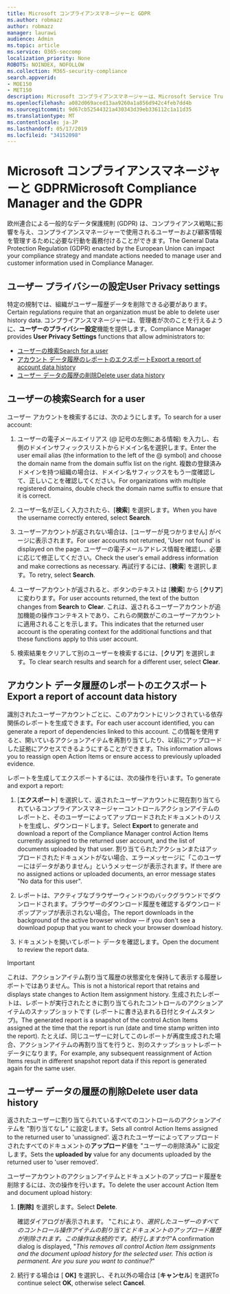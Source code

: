 ```yaml
---
title: Microsoft コンプライアンスマネージャーと GDPR
ms.author: robmazz
author: robmazz
manager: laurawi
audience: Admin
ms.topic: article
ms.service: O365-seccomp
localization_priority: None
ROBOTS: NOINDEX, NOFOLLOW
ms.collection: M365-security-compliance
search.appverid:
- MOE150
- MET150
description: Microsoft コンプライアンスマネージャーは、Microsoft Service Trust Portal の無料のワークフローベースのリスク評価ツールです。 コンプライアンスマネージャーを使用すると、Microsoft クラウドサービスに関連する規制コンプライアンスアクティビティを追跡、割り当て、検証することができます。
ms.openlocfilehash: a082d069aced13aa9260a1a856d942c4feb7dd4b
ms.sourcegitcommit: 9d67cb52544321a430343d39eb336112c1a11d35
ms.translationtype: MT
ms.contentlocale: ja-JP
ms.lasthandoff: 05/17/2019
ms.locfileid: "34152098"
---
```

# <a name="microsoft-compliance-manager-and-the-gdpr"></a><span data-ttu-id="07218-104">Microsoft コンプライアンスマネージャーと GDPR</span><span class="sxs-lookup"><span data-stu-id="07218-104">Microsoft Compliance Manager and the GDPR</span></span>

<span data-ttu-id="07218-105">欧州連合による一般的なデータ保護規則 (GDPR) は、コンプライアンス戦略に影響を与え、コンプライアンスマネージャーで使用されるユーザーおよび顧客情報を管理するために必要な行動を義務付けることができます。</span><span class="sxs-lookup"><span data-stu-id="07218-105">The General Data Protection Regulation (GDPR) enacted by the European Union can impact your compliance strategy and mandate actions needed to manage user and customer information used in Compliance Manager.</span></span>

## <a name="user-privacy-settings"></a><span data-ttu-id="07218-106">ユーザー プライバシーの設定</span><span class="sxs-lookup"><span data-stu-id="07218-106">User Privacy settings</span></span>

<span data-ttu-id="07218-107">特定の規制では、組織がユーザー履歴データを削除できる必要があります。</span><span class="sxs-lookup"><span data-stu-id="07218-107">Certain regulations require that an organization must be able to delete user history data.</span></span> <span data-ttu-id="07218-108">コンプライアンスマネージャーは、管理者が次のことを行えるように、**ユーザーのプライバシー設定**機能を提供します。</span><span class="sxs-lookup"><span data-stu-id="07218-108">Compliance Manager provides **User Privacy Settings** functions that allow administrators to:</span></span>
  
- [<span data-ttu-id="07218-109">ユーザーの検索</span><span class="sxs-lookup"><span data-stu-id="07218-109">Search for a user</span></span>](#search-for-a-user)
- [<span data-ttu-id="07218-110">アカウント データ履歴のレポートのエクスポート</span><span class="sxs-lookup"><span data-stu-id="07218-110">Export a report of account data history</span></span>](#export-a-report-of-account-data-history)
- [<span data-ttu-id="07218-111">ユーザー データの履歴の削除</span><span class="sxs-lookup"><span data-stu-id="07218-111">Delete user data history</span></span>](#delete-user-data-history)
  
## <a name="search-for-a-user"></a><span data-ttu-id="07218-112">ユーザーの検索</span><span class="sxs-lookup"><span data-stu-id="07218-112">Search for a user</span></span>

<span data-ttu-id="07218-113">ユーザー アカウントを検索するには、次のようにします。</span><span class="sxs-lookup"><span data-stu-id="07218-113">To search for a user account:</span></span>
  
1. <span data-ttu-id="07218-114">ユーザーの電子メールエイリアス (@ 記号の左側にある情報) を入力し、右側のドメインサフィックスリストからドメイン名を選択します。</span><span class="sxs-lookup"><span data-stu-id="07218-114">Enter the user email alias (the information to the left of the @ symbol) and choose the domain name from the  domain suffix list on the right.</span></span> <span data-ttu-id="07218-115">複数の登録済みドメインを持つ組織の場合は、ドメイン名サフィックスをもう一度確認して、正しいことを確認してください。</span><span class="sxs-lookup"><span data-stu-id="07218-115">For organizations with multiple registered domains, double check the domain name suffix to ensure that it is correct.</span></span>

2. <span data-ttu-id="07218-116">ユーザー名が正しく入力されたら、[**検索**] を選択します。</span><span class="sxs-lookup"><span data-stu-id="07218-116">When you have the username correctly entered, select **Search**.</span></span>

3. <span data-ttu-id="07218-117">ユーザーアカウントが返されない場合は、[ユーザーが見つかりません] がページに表示されます。</span><span class="sxs-lookup"><span data-stu-id="07218-117">For user accounts not returned, 'User not found' is displayed on the page.</span></span> <span data-ttu-id="07218-118">ユーザーの電子メールアドレス情報を確認し、必要に応じて修正してください。</span><span class="sxs-lookup"><span data-stu-id="07218-118">Check the user's email address information and make corrections as necessary.</span></span> <span data-ttu-id="07218-119">再試行するには、[**検索**] を選択します。</span><span class="sxs-lookup"><span data-stu-id="07218-119">To retry, select **Search**.</span></span>

4. <span data-ttu-id="07218-120">ユーザーアカウントが返されると、ボタンのテキストは [**検索**] から [**クリア**] に変わります。</span><span class="sxs-lookup"><span data-stu-id="07218-120">For user accounts returned, the text of the button changes from **Search** to **Clear**.</span></span> <span data-ttu-id="07218-121">これは、返されるユーザーアカウントが追加機能の操作コンテキストであり、これらの関数がこのユーザーアカウントに適用されることを示します。</span><span class="sxs-lookup"><span data-stu-id="07218-121">This indicates that the returned user account is the operating context for the additional functions and that these functions apply to this user account.</span></span>

5. <span data-ttu-id="07218-122">検索結果をクリアして別のユーザーを検索するには、[**クリア**] を選択します。</span><span class="sxs-lookup"><span data-stu-id="07218-122">To clear search results and search for a different user, select **Clear**.</span></span>

## <a name="export-a-report-of-account-data-history"></a><span data-ttu-id="07218-123">アカウント データ履歴のレポートのエクスポート</span><span class="sxs-lookup"><span data-stu-id="07218-123">Export a report of account data history</span></span>

<span data-ttu-id="07218-124">識別されたユーザーアカウントごとに、このアカウントにリンクされている依存関係のレポートを生成できます。</span><span class="sxs-lookup"><span data-stu-id="07218-124">For each user account identified, you can generate a report of dependencies linked to this account.</span></span> <span data-ttu-id="07218-125">この情報を使用すると、開いているアクションアイテムを再割り当てしたり、以前にアップロードした証拠にアクセスできるようにすることができます。</span><span class="sxs-lookup"><span data-stu-id="07218-125">This information allows you to reassign open Action Items or ensure access to previously uploaded evidence.</span></span>
  
 <span data-ttu-id="07218-126">レポートを生成してエクスポートするには、次の操作を行います。</span><span class="sxs-lookup"><span data-stu-id="07218-126">To generate and export a report:</span></span>
  
1. <span data-ttu-id="07218-127">[**エクスポート**] を選択して、返されたユーザーアカウントに現在割り当てられているコンプライアンスマネージャーコントロールアクションアイテムのレポートと、そのユーザーによってアップロードされたドキュメントのリストを生成し、ダウンロードします。</span><span class="sxs-lookup"><span data-stu-id="07218-127">Select **Export** to generate and download a report of the Compliance Manager control Action Items currently assigned to the returned user account, and the list of documents uploaded by that user.</span></span> <span data-ttu-id="07218-128">割り当てられたアクションまたはアップロードされたドキュメントがない場合、エラーメッセージに「このユーザーにはデータがありません」というメッセージが表示されます。</span><span class="sxs-lookup"><span data-stu-id="07218-128">If there are no assigned actions or uploaded documents, an error message states "No data for this user".</span></span>

2. <span data-ttu-id="07218-129">レポートは、アクティブなブラウザーウィンドウのバックグラウンドでダウンロードされます。ブラウザーのダウンロード履歴を確認するダウンロードポップアップが表示されない場合。</span><span class="sxs-lookup"><span data-stu-id="07218-129">The report downloads in the background of the active browser window — if you don't see a download popup that you want to check your browser download history.</span></span>

3. <span data-ttu-id="07218-130">ドキュメントを開いてレポート データを確認します。</span><span class="sxs-lookup"><span data-stu-id="07218-130">Open the document to review the report data.</span></span>

> [!IMPORTANT]
> <span data-ttu-id="07218-131">これは、アクションアイテム割り当て履歴の状態変化を保持して表示する履歴レポートではありません。</span><span class="sxs-lookup"><span data-stu-id="07218-131">This is not a historical report that retains and displays state changes to Action Item assignment history.</span></span> <span data-ttu-id="07218-132">生成されたレポートは、レポートが実行されたときに割り当てられたコントロールのアクションアイテムのスナップショットです (レポートに書き込まれる日付とタイムスタンプ)。</span><span class="sxs-lookup"><span data-stu-id="07218-132">The generated report is a snapshot of the control Action Items assigned at the time that the report is run (date and time stamp written into the report).</span></span> <span data-ttu-id="07218-133">たとえば、同じユーザーに対してこのレポートが再度生成された場合、アクションアイテムの再割り当てを行うと、別のスナップショットレポートデータになります。</span><span class="sxs-lookup"><span data-stu-id="07218-133">For example, any subsequent reassignment of Action Items result in different snapshot report data if this report is generated again for the same user.</span></span>
  
## <a name="delete-user-data-history"></a><span data-ttu-id="07218-134">ユーザー データの履歴の削除</span><span class="sxs-lookup"><span data-stu-id="07218-134">Delete user data history</span></span>

<span data-ttu-id="07218-135">返されたユーザーに割り当てられているすべてのコントロールのアクションアイテムを "割り当てなし" に設定します。</span><span class="sxs-lookup"><span data-stu-id="07218-135">Sets all control Action Items assigned to the returned user to 'unassigned'.</span></span> <span data-ttu-id="07218-136">返されたユーザーによってアップロードされたすべてのドキュメントの**アップロード**値を "ユーザーの削除済み" に設定します。</span><span class="sxs-lookup"><span data-stu-id="07218-136">Sets the **uploaded by** value for any documents uploaded by the returned user to 'user removed'.</span></span>
  
<span data-ttu-id="07218-137">ユーザーアカウントのアクションアイテムとドキュメントのアップロード履歴を削除するには、次の操作を行います。</span><span class="sxs-lookup"><span data-stu-id="07218-137">To delete the user account Action Item and document upload history:</span></span>
  
1. <span data-ttu-id="07218-138">**[削除]** を選択します。</span><span class="sxs-lookup"><span data-stu-id="07218-138">Select **Delete**.</span></span>

    <span data-ttu-id="07218-139">確認ダイアログが表示されます。 "これにより、*選択したユーザーのすべてのコントロール操作アイテムの割り当てとドキュメントのアップロード履歴が削除されます。この操作は永続的です。続行しますか?*"</span><span class="sxs-lookup"><span data-stu-id="07218-139">A confirmation dialog is displayed, "*This removes all control Action Item assignments and the document upload history for the selected user. This action is permanent. Are you sure you want to continue?*"</span></span>

2. <span data-ttu-id="07218-140">続行する場合は [ **OK]** を選択し、それ以外の場合は [**キャンセル**] を選択</span><span class="sxs-lookup"><span data-stu-id="07218-140">To continue select **OK**, otherwise select **Cancel**.</span></span>